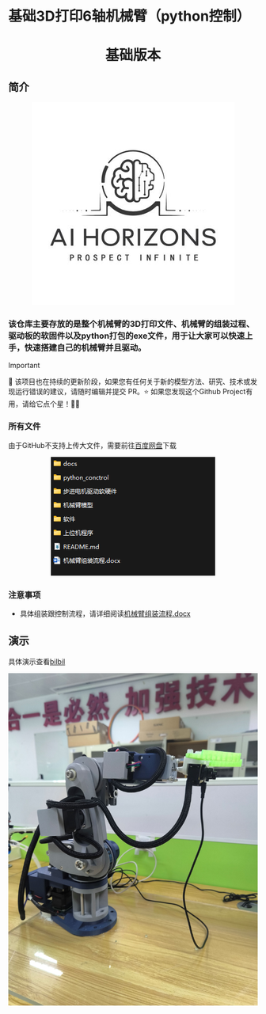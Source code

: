  # 基础3D打印6轴机械臂（python控制）

<h1 align="center">基础版本</h1>

## 简介
<div align="center">
<img src="docs/Horizons.jpg"/><br>
</div>

### 该仓库主要存放的是整个机械臂的3D打印文件、机械臂的组装过程、驱动板的软固件以及python打包的exe文件，用于让大家可以快速上手，快速搭建自己的机械臂并且驱动。

> [!IMPORTANT]
>
> 🔆 该项目也在持续的更新阶段，如果您有任何关于新的模型方法、研究、技术或发现运行错误的建议，请随时编辑并提交 PR。⭐ 如果您发现这个Github Project有用，请给它点个星！🤩🤩

### 所有文件
由于GitHub不支持上传大文件，需要前往[百度网盘](https://pan.baidu.com/s/1kDeBBtLJqEvFBx3X1LSLKA?pwd=ppph)下载

<div align="center">
<img src="docs/2.jpg"/><br>
</div>

### 注意事项
- 具体组装跟控制流程，请详细阅读[机械臂组装流程.docx](./机械臂组装流程.docx)


## 演示

具体演示查看[bilbil](https://www.bilibili.com/video/BV1sV411n7ZL/)

<div align="center">
<img src="docs/1.jpg"/><br>
</div>
